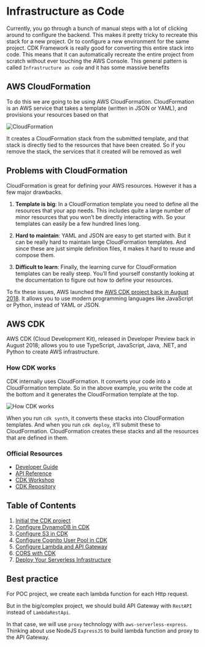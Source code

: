 # Infrastructure as Code

Currently, you go through a bunch of manual steps with a lot of clicking around to configure the backend. This makes it pretty tricky to recreate this stack for a new project. Or to configure a new environment for the same project. CDK Framework is really good for converting this entire stack into code. This means that it can automatically recreate the entire project from scratch without ever touching the AWS Console. This general pattern is called `Infrastructure as code` and it has some massive benefits

## AWS CloudFormation

To do this we are going to be using AWS CloudFormation. CloudFormation is an AWS service that takes a template (written in JSON or YAML), and provisions your resources based on that

![CloudFormation](https://d33wubrfki0l68.cloudfront.net/8d8130ee0ddaa46f5d0b19dffe1de91fff238aeb/23c47/assets/diagrams/how-cloudformation-works.png)

It creates a CloudFormation stack from the submitted template, and that stack is directly tied to the resources that have been created. So if you remove the stack, the services that it created will be removed as well

## Problems with CloudFormation

CloudFormation is great for defining your AWS resources. However it has a few major drawbacks.

1. **Template is big**: In a CloudFormation template you need to define all the resources that your app needs. This includes quite a large number of minor resources that you won’t be directly interacting with. So your templates can easily be a few hundred lines long.

2. **Hard to maintain**: YAML and JSON are easy to get started with. But it can be really hard to maintain large CloudFormation templates. And since these are just simple definition files, it makes it hard to reuse and compose them.

3. **Difficult to learn**: Finally, the learning curve for CloudFormation templates can be really steep. You’ll find yourself constantly looking at the documentation to figure out how to define your resources.

To fix these issues, AWS launched the [AWS CDK project back in August 2018](https://aws.amazon.com/blogs/developer/aws-cdk-developer-preview/). It allows you to use modern programming languages like JavaScript or Python, instead of YAML or JSON.

## AWS CDK

AWS CDK (Cloud Development Kit), released in Developer Preview back in August 2018; allows you to use TypeScript, JavaScript, Java, .NET, and Python to create AWS infrastructure.

### How CDK works

CDK internally uses CloudFormation. It converts your code into a CloudFormation template. So in the above example, you write the code at the bottom and it generates the CloudFormation template at the top.

![How CDK works](https://d33wubrfki0l68.cloudfront.net/d3eafac875a44ca3b5e5353c5a7646338d0801ee/e0470/assets/diagrams/how-cdk-works.png)

When you run `cdk synth`, it converts these stacks into CloudFormation templates. And when you run `cdk deploy`, it’ll submit these to CloudFormation. CloudFormation creates these stacks and all the resources that are defined in them.

### Official Resources

- [Developer Guide](https://docs.aws.amazon.com/cdk/latest/guide/home.html)
- [API Reference](https://docs.aws.amazon.com/cdk/api/latest/docs/aws-construct-library.html)
- [CDK Workshop](https://cdkworkshop.com/)
- [CDK Repository](https://github.com/aws/aws-cdk)

## Table of Contents
1. [Initial the CDK project](init.md)
2. [Configure DynamoDB in CDK](dynamo.md)
3. [Configure S3 in CDK](s3.md)
4. [Configure Cognito User Pool in CDK](cognito.md)
5. [Configure Lambda and API Gateway](api.md)
6. [CORS with CDK](cors.md)
7. [Deploy Your Serverless Infrastructure](deploy.md)

## Best practice

For POC project, we create each lambda function for each Http request. 

But in the big/complex project, we should build API Gateway with `RestAPI` instead of `LambdaRestApi`. 

In that case, we will use `proxy` technology with `aws-serverless-express`. Thinking about use NodeJS `ExpressJS` to build lambda function and proxy to the API Gateway.

